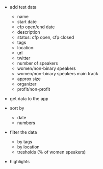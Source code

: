 - add test data

  - name
  - start date
  - cfp open/end date
  - description
  - status: cfp open, cfp closed
  - tags
  - location
  - url
  - twitter
  - number of speakers
  - women/non-binary speakers
  - women/non-binary speakers main track
  - approx size
  - organizer
  - profit/non-profit

- get data to the app
- sort by

  - date
  - numbers

- filter the data

  - by tags
  - by location
  - tresholds (% of women speakers)

- highlights
